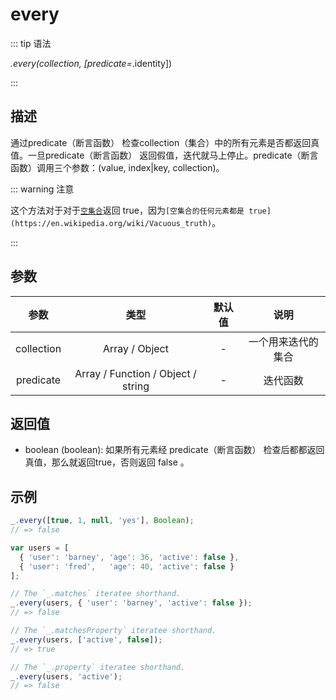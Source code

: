 # every

::: tip 语法

_.every(collection, [predicate=_.identity])

:::

## 描述

通过predicate（断言函数） 检查collection（集合）中的所有元素是否都返回真值。一旦predicate（断言函数） 返回假值，迭代就马上停止。predicate（断言函数）调用三个参数：(value, index|key, collection)。

::: warning 注意

这个方法对于对于[`空集合`](https://en.wikipedia.org/wiki/Empty_set)返回 true，因为`[空集合的任何元素都是 true](https://en.wikipedia.org/wiki/Vacuous_truth)`。

:::

## 参数

|    参数    |                类型                | 默认值 |        说明        |
| :--------: | :--------------------------------: | :----: | :----------------: |
| collection |           Array / Object           |   -    | 一个用来迭代的集合 |
| predicate  | Array / Function / Object / string |   -    |    迭代函数    |

## 返回值

+ boolean (boolean): 如果所有元素经 predicate（断言函数） 检查后都都返回真值，那么就返回true，否则返回 false 。

## 示例

```js
_.every([true, 1, null, 'yes'], Boolean);
// => false

var users = [
  { 'user': 'barney', 'age': 36, 'active': false },
  { 'user': 'fred',   'age': 40, 'active': false }
];

// The `_.matches` iteratee shorthand.
_.every(users, { 'user': 'barney', 'active': false });
// => false

// The `_.matchesProperty` iteratee shorthand.
_.every(users, ['active', false]);
// => true

// The `_.property` iteratee shorthand.
_.every(users, 'active');
// => false
```
